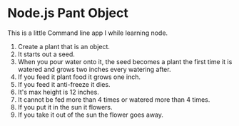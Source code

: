 # Node.js Pant Object

This is a little Command line app I while learning node.

1. Create a plant that is an object.
2. It starts out a seed.
3. When you pour water onto it, the seed becomes a plant the first time it is watered and grows two inches every watering after.
4. If you feed it plant food it grows one inch.
5. If you feed it anti-freeze it dies.
6. It's max height is 12 inches.
7. It cannot be fed more than 4 times or watered more than 4 times.
8. If you put it in the sun it flowers.
9. If you take it out of the sun the flower goes away.

